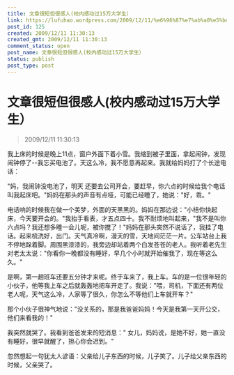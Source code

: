 ```yaml
---
title: 文章很短但很感人(校内感动过15万大学生）
link: https://lufuhao.wordpress.com/2009/12/11/%e6%96%87%e7%ab%a0%e5%be%88%e7%9f%ad%e4%bd%86%e5%be%88%e6%84%9f%e4%ba%ba%e6%a0%a1%e5%86%85%e6%84%9f%e5%8a%a8%e8%bf%8715%e4%b8%87%e5%a4%a7%e5%ad%a6%e7%94%9f%ef%bc%89/
post_id: 125
created: 2009/12/11 11:30:13
created_gmt: 2009/12/11 11:30:13
comment_status: open
post_name: 文章很短但很感人(校内感动过15万大学生）
status: publish
post_type: post
---
```


# 文章很短但很感人(校内感动过15万大学生）

> 2009/12/11 11:30:13

 

我上床的时候是晚上11点，窗户外面下着小雪。我缩到被子里面，拿起闹钟，发现闹钟停了--我忘买电池了。天这么冷，我不愿意再起来。我就给妈妈打了个长途电话：

"妈，我闹钟没电池了，明天 还要去公司开会，要赶早，你六点的时候给我个电话叫我起床吧。"妈妈在那头的声音有点哑，可能已经睡了，她说："好，乖。"

电话响的时候我在做一个美梦，外面的天黑黑的。妈妈在那边说："小桔你快起床，今天要开会的。"我抬手看表，才五点四十。我不耐烦地叫起来，"我不是叫你六点吗？我还想多睡一会儿呢，被你搅了！"妈妈在那头突然不说话了，我挂了电话。起来梳洗好，出门。天气真冷啊，漫天的雪，天地间茫茫一片。公车站台上我不停地跺着脚。周围黑漆漆的，我旁边却站着两个白发苍苍的老人。我听着老先生对老太太说："你看你一晚都没有睡好，早几个小时就开始催我了，现在等这么久。"

是啊，第一趟班车还要五分钟才来呢。终于车来了，我上车。车的是一位很年轻的小伙子，他等我上车之后就轰轰地把车开走了。我说："喂，司机，下面还有两位老人呢，天气这么冷，人家等了很久，你怎么不等他们上车就开车？"

那个小伙子很神气地说："没关系的，那是我爸爸妈妈！今天是我第一天开公交，他们来看我的！"

我突然就哭了。我看到爸爸发来的短消息：" 女儿，妈妈说，是她不好，她一直没有睡好，很早就醒了，担心你会迟到。"

忽然想起一句犹太人谚语：父亲给儿子东西的时候，儿子笑了。儿子给父亲东西的时候，父亲哭了。
